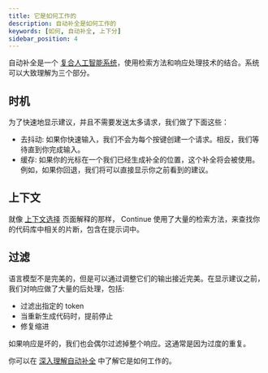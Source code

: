 ```yaml
---
title: 它是如何工作的
description: 自动补全是如何工作的
keywords: [如何, 自动补全, 上下分]
sidebar_position: 4
---
```


自动补全是一个 [复合人工智能系统](https://bair.berkeley.edu/blog/2024/02/18/compound-ai-systems/)，使用检索方法和响应处理技术的结合。系统可以大致理解为三个部分。

## 时机

为了快速地显示建议，并且不需要发送太多请求，我们做了下面这些：

- 去抖动: 如果你快速输入，我们不会为每个按键创建一个请求。相反，我们等待直到你完成输入。
- 缓存: 如果你的光标在一个我们已经生成补全的位置，这个补全将会被使用。例如，如果你回退，我们将可以直接显示你之前看到的建议。

## 上下文

就像 [上下文选择](./context-selection.md) 页面解释的那样， Continue 使用了大量的检索方法，来查找你的代码库中相关的片断，包含在提示词中。

## 过滤

语言模型不是完美的，但是可以通过调整它们的输出接近完美。在显示建议之前，我们对响应做了大量的后处理，包括:

- 过滤出指定的 token
- 当重新生成代码时，提前停止
- 修复缩进

如果响应是坏的，我们也会偶尔过滤掉整个响应。这通常是因为过度的重复。

你可以在 [深入理解自动补全](../customize/deep-dives/autocomplete.mdx) 中了解它是如何工作的。
